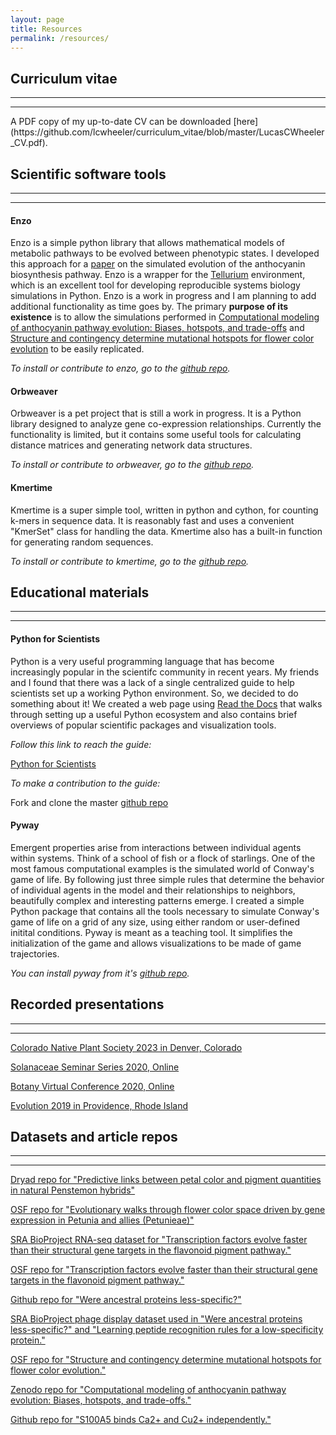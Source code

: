 ```yaml
---
layout: page
title: Resources
permalink: /resources/
---
```


## Curriculum vitae
<hr><hr>
A PDF copy of my up-to-date CV can be downloaded [here](https://github.com/lcwheeler/curriculum_vitae/blob/master/LucasCWheeler_CV.pdf). 


## Scientific software tools
<hr><hr>

#### Enzo

Enzo is a simple python library that allows mathematical models of metabolic pathways to be evolved between phenotypic states. I developed this approach for a [paper](https://www.biorxiv.org/content/early/2019/01/03/511089) on the simulated evolution of the anthocyanin biosynthesis pathway. Enzo is a wrapper for the [Tellurium](http://tellurium.analogmachine.org/) environment, which is an excellent tool for developing reproducible systems biology simulations in Python. Enzo is a work in progress and I am planning to add additional functionality as time goes by. The primary **purpose of its existence** is to allow the simulations performed in [Computational modeling of anthocyanin pathway evolution: Biases, hotspots, and trade-offs](https://www.biorxiv.org/content/early/2019/01/03/511089) and [Structure and contingency determine mutational hotspots for flower color evolution](https://www.biorxiv.org/content/10.1101/2020.08.18.256503v1) to be easily replicated. 

*To install or contribute to enzo, go to the [github repo](https://github.com/lcwheeler/enzo).*


#### Orbweaver

Orbweaver is a pet project that is still a work in progress. It is a Python library designed to analyze gene co-expression relationships. Currently the functionality is limited, but it contains some useful tools for calculating distance matrices and generating network data structures.

*To install or contribute to orbweaver, go to the [github repo](https://github.com/lcwheeler/orbweaver).*


#### Kmertime

Kmertime is a super simple tool, written in python and cython, for counting k-mers in sequence data. It is reasonably fast and uses a convenient "KmerSet" class for handling the data. Kmertime also has a built-in function for generating random sequences. 

*To install or contribute to kmertime, go to the [github repo](https://github.com/lcwheeler/kmertime).*


## Educational materials
<hr><hr>

#### Python for Scientists

Python is a very useful programming language that has become increasingly popular in the scientifc community in recent years. 
My friends and I found that there was a lack of a single centralized guide to help scientists set up a working Python environment. 
So, we decided to do something about it! We created a web page using [Read the Docs](https://readthedocs.org/) that walks through 
setting up a useful Python ecosystem and also contains brief overviews of popular scientific packages and visualization tools. 

*Follow this link to reach the guide:* 

[Python for Scientists](https://python-for-scientists.readthedocs.io/en/latest/#)


*To make a contribution to the guide:* 

Fork and clone the master [github repo](https://github.com/Zsailer/python-for-scientists)


#### Pyway
Emergent properties arise from interactions between individual agents within systems. Think of a school of fish or a flock of starlings. One of the most famous computational examples is the simulated world of Conway's game of life. By following just three simple rules that determine the behavior of individual agents in the model and their relationships to neighbors, beautifully complex and interesting patterns emerge. I created a simple Python package that contains all the tools necessary to simulate Conway's game of life on a grid of any size, using either random or user-defined initital conditions. Pyway is meant as a teaching tool. It simplifies the initialization of the game and allows visualizations to be made of game trajectories. 

*You can install pyway from it's [github repo](https://github.com/lcwheeler/pyway).* 


## Recorded presentations
<hr><hr>

[Colorado Native Plant Society 2023 in Denver, Colorado](https://www.youtube.com/watch?v=5jaUkolVVUI) 

[Solanaceae Seminar Series 2020, Online](https://www.youtube.com/watch?v=OhSREoCemU0&feature=youtu.be)

[Botany Virtual Conference 2020, Online](https://www.youtube.com/watch?v=FpXiIhmI6p8&t=21s)

[Evolution 2019 in Providence, Rhode Island](https://www.youtube.com/watch?v=py3jSv0BCgE)


## Datasets and article repos
<hr><hr>

[Dryad repo for "Predictive links between petal color and pigment quantities in natural Penstemon hybrids"](https://datadryad.org/stash/dataset/doi:10.5061/dryad.vhhmgqp09)


[OSF repo for "Evolutionary walks through flower color space driven by gene expression in Petunia and allies (Petunieae)"](https://osf.io/zg9cu/)


[SRA BioProject RNA-seq dataset for "Transcription factors evolve faster than their structural gene targets in the flavonoid pigment pathway."](https://www.ncbi.nlm.nih.gov/sra/PRJNA746328)


[OSF repo for "Transcription factors evolve faster than their structural gene targets in the flavonoid pigment pathway."](https://osf.io/b7gcp/)


[Github repo for "Were ancestral proteins less-specific?"](https://github.com/harmslab/were-anc-less-specific)


[SRA BioProject phage display dataset used in "Were ancestral proteins less-specific?" and "Learning peptide recognition rules for a low-specificity protein."](https://www.ncbi.nlm.nih.gov/bioproject?LinkName=sra_bioproject&from_uid=11384227)


[OSF repo for "Structure and contingency determine mutational hotspots for flower color evolution."](https://osf.io/kxr23/)


[Zenodo repo for "Computational modeling of anthocyanin pathway evolution: Biases, hotspots, and trade-offs."](https://zenodo.org/record/2611739#.X9UWM8J7k8p)


[Github repo for "S100A5 binds Ca2+ and Cu2+ independently."](https://github.com/harmslab/wheeler-harms-S100A5-Ca-Cu-data)








